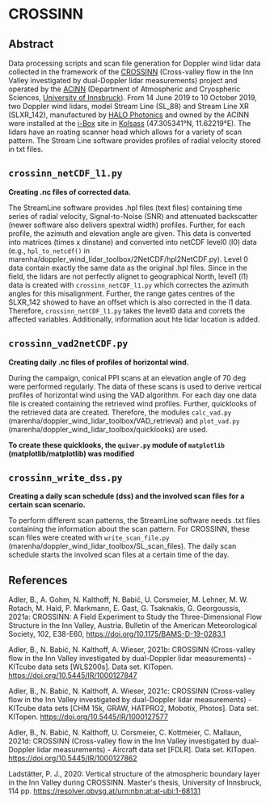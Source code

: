 # CROSSINN
## Abstract 
Data processing scripts and scan file generation for Doppler wind lidar data collected in the framework of the [CROSSINN](https://www.imk-tro.kit.edu/english/844_8306.php) (Cross-valley flow in the Inn Valley investigated by dual-Doppler lidar measurements) project and operated by the [ACINN](https://www.uibk.ac.at/acinn/index.html.en) (Department of Atmospheric and Cryospheric Sciences, [University of Innsbruck](https://www.uibk.ac.at/index.html.en)). From 14 June 2019 to 10 October 2019, two Doppler wind lidars, model Stream Line (SL_88) and Stream Line XR (SLXR_142), manufactured by [HALO Photonics](https://halo-photonics.com/) and owned by the ACINN were installed at the [i-Box](https://www.uibk.ac.at/acinn/research/atmospheric-dynamics/projects/innsbruck-box-i-box.html.en) site in [Kolsass](https://acinn-data.uibk.ac.at/pages/i-box-kolsass.html) (47.305341°N, 11.62219°E). The lidars have an roating scanner head which allows for a variety of scan pattern. The Stream Line software provides profiles of radial velocity stored in txt files. 

## `crossinn_netCDF_l1.py`
**Creating .nc files of corrected data.** 

The StreamLine software provides .hpl files (text files) containing time series of radial velocity, Signal-to-Noise (SNR) and attenuated backscatter (newer software also delivers spextral width) profiles. Further, for each profile, the azimuth and elevation angle are given. This data is converted into matrices (times x dinstane) and converted into netCDF level0 (l0) data (e.g., `hpl_to_netcdf()` in marenha/doppler_wind_lidar_toolbox/2NetCDF/hpl2NetCDF.py). Level 0 data contain exactly the same data as the original .hpl files. Since in the field, the lidars are not perfectly alignet to geographical North, level1 (l1) data is created with `crossinn_netCDF_l1.py` which correctes the azimuth angles for this misalignment. Further, the range gates centres of the SLXR_142 showed to have an offset which is also corrected in the l1 data. Therefore, `crossinn_netCDF_l1.py` takes the level0 data and correts the affected variables. Additionally, information aout hte lidar location is added. 

## `crossinn_vad2netCDF.py`
**Creating daily .nc files of profiles of horizontal wind.** 

During the campaign, conical PPI scans at an elevation angle of 70 deg were performed regularly. The data of these scans is used to derive vertical profiles of horizontal wind using the VAD algorithm. For each day one data file is created containing the retrieved wind profiles. Further, quicklooks of the retrieved data are created. Therefore, the modules `calc_vad.py` (marenha/doppler_wind_lidar_toolbox/VAD_retrieval) and `plot_vad.py` (marenha/doppler_wind_lidar_toolbox/quicklooks) are used. 

**To create these quicklooks, the `quiver.py` module of `matplotlib` (matplotlib/matplotlib) was modified**

## `crossinn_write_dss.py`
**Creating a daily scan schedule (dss) and the involved scan files for a certain scan scenario.** 

To perform different scan patterns, the StreamLine software needs .txt files containing the information about the scan pattern. For CROSSINN, these scan files were created with `write_scan_file.py` (marenha/doppler_wind_lidar_toolbox/SL_scan_files). The daily scan schedule starts the involved scan files at a certain time of the day. 

## References

Adler, B., A. Gohm, N. Kalthoff, N. Babić, U. Corsmeier, M. Lehner, M. W. Rotach, M. Haid, P. Markmann, E. Gast, G. Tsaknakis, G. Georgoussis, 2021a: CROSSINN: A Field Experiment to Study the Three-Dimensional Flow Structure in the Inn Valley, Austria. Bulletin of the American Meteorological Society, 102, E38-E60, https://doi.org/10.1175/BAMS-D-19-0283.1

Adler, B., N. Babić, N. Kalthoff, A. Wieser, 2021b: CROSSINN (Cross-valley flow in the Inn Valley investigated by dual-Doppler lidar measurements) - KITcube data sets [WLS200s]. Data set. KITopen. https://doi.org/10.5445/IR/1000127847

Adler, B., N. Babić, N. Kalthoff, A. Wieser, 2021c: CROSSINN (Cross-valley flow in the Inn Valley investigated by dual-Doppler lidar measurements) - KITcube data sets [CHM 15k, GRAW, HATPRO2, Mobotix, Photos]. Data set. KITopen. https://doi.org/10.5445/IR/1000127577

Adler, B., N. Babić, N. Kalthoff, U. Corsmeier, C. Kottmeier, C. Mallaun, 2021d: CROSSINN (Cross-valley flow in the Inn Valley investigated by dual-Doppler lidar measurements) - Aircraft data set [FDLR]. Data set. KITopen. https://doi.org/10.5445/IR/1000127862

Ladstätter, P. J., 2020: Vertical structure of the atmospheric boundary layer in the Inn Valley during CROSSINN. Master's thesis, University of Innsbruck, 114 pp. https://resolver.obvsg.at/urn:nbn:at:at-ubi:1-68131
